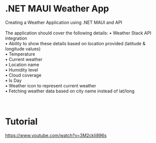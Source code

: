 # .NET MAUI Weather App

Creating a Weather Application using .NET MAUI and API
<br><br>
The application should cover the following details:
• Weather Stack API integration<br>
• Ability to show these details based on location provided (latitude & longitude values)<br>
• Temperature<br>
• Current weather<br>
• Location name<br>
• Humidity level<br>
• Cloud coverage<br>
• Is Day<br>
• Weather icon to represent current weather<br>
• Fetching weather data based on city name instead of lat/long <br>
<br><br>
# Tutorial
https://www.youtube.com/watch?v=3M2ckIi896s
